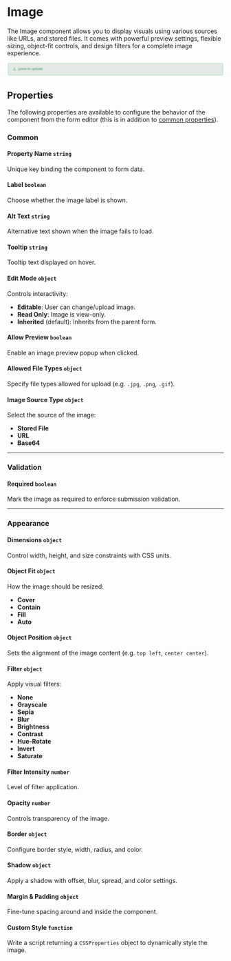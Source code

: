 # Image

The Image component allows you to display visuals using various sources like URLs, and stored files. It comes with powerful preview settings, flexible sizing, object-fit controls, and design filters for a complete image experience.

![Image](../Advanced/images/image1.png)

## Properties

The following properties are available to configure the behavior of the component from the form editor (this is in addition to [common properties](/docs/front-end-basics/form-components/common-component-properties)).

### Common
#### Property Name `string`
Unique key binding the component to form data.

#### Label `boolean`
Choose whether the image label is shown.

#### Alt Text `string`
Alternative text shown when the image fails to load.

#### Tooltip `string`
Tooltip text displayed on hover.

#### Edit Mode `object`
Controls interactivity:
- **Editable**: User can change/upload image.
- **Read Only**: Image is view-only.
- **Inherited** (default): Inherits from the parent form.

#### Allow Preview `boolean`
Enable an image preview popup when clicked.

#### Allowed File Types `object`
Specify file types allowed for upload (e.g. `.jpg`, `.png`, `.gif`).

#### Image Source Type `object`
Select the source of the image:
- **Stored File**
- **URL**
- **Base64**

___

### Validation
#### Required `boolean`
Mark the image as required to enforce submission validation.

___

### Appearance

#### Dimensions `object`
Control width, height, and size constraints with CSS units.

#### Object Fit `object`
How the image should be resized:
- **Cover**
- **Contain**
- **Fill**
- **Auto**

#### Object Position `object`
Sets the alignment of the image content (e.g. `top left`, `center center`).

#### Filter `object`
Apply visual filters:
- **None**
- **Grayscale**
- **Sepia**
- **Blur**
- **Brightness**
- **Contrast**
- **Hue-Rotate**
- **Invert**
- **Saturate**

#### Filter Intensity `number`
Level of filter application.

#### Opacity `number`
Controls transparency of the image.

#### Border `object`
Configure border style, width, radius, and color.

#### Shadow `object`
Apply a shadow with offset, blur, spread, and color settings.

#### Margin & Padding `object`
Fine-tune spacing around and inside the component.

#### Custom Style `function`
Write a script returning a `CSSProperties` object to dynamically style the image.

